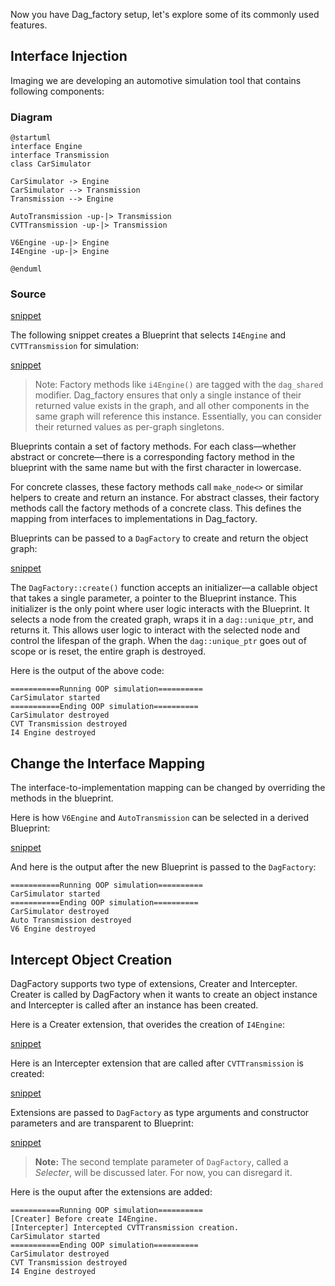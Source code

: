 Now you have Dag_factory setup, let's explore some of its commonly used features.

## Interface Injection

Imaging we are developing an automotive simulation tool that contains following components:
<!-- tabs:start -->

### **Diagram**
```plantuml
@startuml
interface Engine
interface Transmission
class CarSimulator

CarSimulator -> Engine
CarSimulator --> Transmission
Transmission --> Engine

AutoTransmission -up-|> Transmission
CVTTransmission -up-|> Transmission

V6Engine -up-|> Engine
I4Engine -up-|> Engine

@enduml
```

### **Source**

[snippet](snippets/car_sim.cpp ':include :type=code :fragment=car_sim_oop')

<!-- tabs:end -->

The following snippet creates a Blueprint that selects `I4Engine` and `CVTTransmission` for simulation:

[snippet](snippets/car_sim.cpp ':include :type=code :fragment=car_sim_oop_blueprint')

> Note: Factory methods like `i4Engine()` are tagged with the `dag_shared` modifier. Dag_factory ensures that only a single instance of their returned value exists in the graph, and all other components in the same graph will reference this instance. Essentially, you can consider their returned values as per-graph singletons.

Blueprints contain a set of factory methods. For each class—whether abstract or concrete—there is a corresponding factory method in the blueprint with the same name but with the first character in lowercase.

For concrete classes, these factory methods call `make_node<>` or similar helpers to create and return an instance. For abstract classes, their factory methods call the factory methods of a concrete class. This defines the mapping from interfaces to implementations in Dag_factory.

Blueprints can be passed to a `DagFactory` to create and return the object graph:

[snippet](snippets/car_sim.cpp ':include :type=code :fragment=car_sim_oop_blueprint_test')

The `DagFactory::create()` function accepts an initializer—a callable object that takes a single parameter, a pointer to the Blueprint instance. This initializer is the only point where user logic interacts with the Blueprint. It selects a node from the created graph, wraps it in a `dag::unique_ptr`, and returns it. This allows user logic to interact with the selected node and control the lifespan of the graph. When the `dag::unique_ptr` goes out of scope or is reset, the entire graph is destroyed.

Here is the output of the above code:

```
===========Running OOP simulation==========
CarSimulator started
===========Ending OOP simulation==========
CarSimulator destroyed
CVT Transmission destroyed
I4 Engine destroyed
```

## Change the Interface Mapping

The interface-to-implementation mapping can be changed by overriding the methods in the blueprint.

Here is how `V6Engine` and `AutoTransmission` can be selected in a derived Blueprint:

[snippet](snippets/car_sim.cpp ':include :type=code :fragment=car_sim_oop_powerful_blueprint')

And here is the output after the new Blueprint is passed to the `DagFactory`:

```
===========Running OOP simulation==========
CarSimulator started
===========Ending OOP simulation==========
CarSimulator destroyed
Auto Transmission destroyed
V6 Engine destroyed
```

## Intercept Object Creation
DagFactory supports two type of extensions, Creater and Intercepter. Creater is called by DagFactory when it wants to create an object instance and Intercepter is called after an instance has been created.

Here is a Creater extension, that overides the creation of `I4Engine`:

[snippet](snippets/car_sim.cpp ':include :type=code :fragment=car_sim_creater')

Here is an Intercepter extension that are called after `CVTTransmission` is created:

[snippet](snippets/car_sim.cpp ':include :type=code :fragment=car_sim_intercepter')

Extensions are passed to `DagFactory` as type arguments and constructor parameters and are transparent to Blueprint:

[snippet](snippets/car_sim.cpp ':include :type=code :fragment=car_sim_oop_blueprint_extension_test')

> **Note:** The second template parameter of `DagFactory`, called a *Selecter*, will be discussed later. For now, you can disregard it.

Here is the ouput after the extensions are added:

```
===========Running OOP simulation==========
[Creater] Before create I4Engine. 
[Intercepter] Intercepted CVTTransmission creation. 
CarSimulator started
===========Ending OOP simulation==========
CarSimulator destroyed
CVT Transmission destroyed
I4 Engine destroyed
```